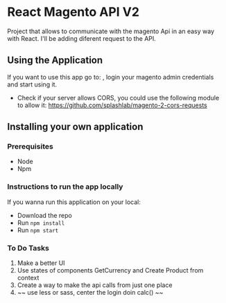 # React Magento API V2

Project that allows to communicate with the magento Api in an easy way with React. I'll be adding diferent request to the API.


## Using the Application

If you want to use this app go to:  , login your magento admin credentials and start using it.

* Check if your server allows CORS, you could use the following module to allow it: https://github.com/splashlab/magento-2-cors-requests



## Installing your own application

### Prerequisites

* Node
* Npm


### Instructions to run the app locally

If you wanna run this application on your local:

* Download the repo
* Run
`npm install`
* Run
`npm start`


### To Do Tasks

1) Make a better UI
2) Use states of components GetCurrency and Create Product from context
3) Create a way to make the api calls from just one place
4) ~~ use less or sass, center the login doin calc() ~~